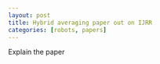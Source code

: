 ```yaml
---
layout: post
title: Hybrid averaging paper out on IJRR
categories: [robots, papers]
---
```


Explain the paper

